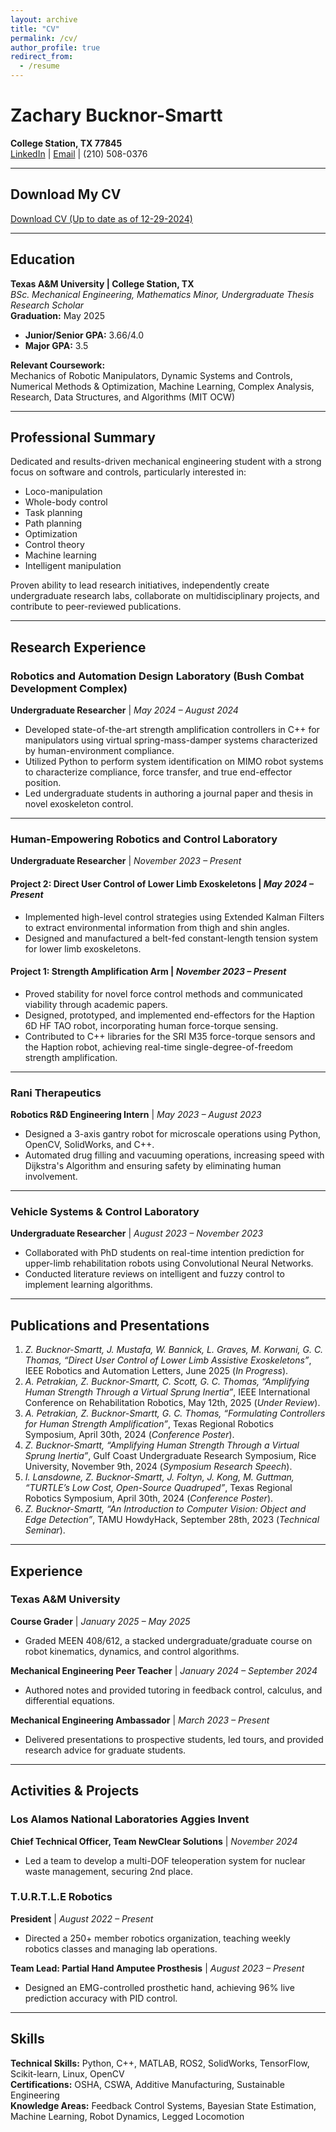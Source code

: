 ```yaml
---
layout: archive
title: "CV"
permalink: /cv/
author_profile: true
redirect_from:
  - /resume
---
```

# Zachary Bucknor-Smartt
**College Station, TX 77845**  
[LinkedIn](https://www.linkedin.com/in/zacharybsmartt/) | [Email](mailto:zacharybsmartt@gmail.com) | (210) 508-0376  

---

## Download My CV
[Download CV (Up to date as of 12-29-2024)](files/ZBS_CV.pdf)

---

## Education
**Texas A&M University | College Station, TX**  
*BSc. Mechanical Engineering, Mathematics Minor, Undergraduate Thesis Research Scholar*  
**Graduation:** May 2025  
- **Junior/Senior GPA:** 3.66/4.0  
- **Major GPA:** 3.5  

**Relevant Coursework:**  
Mechanics of Robotic Manipulators, Dynamic Systems and Controls, Numerical Methods & Optimization, Machine Learning, Complex Analysis, Research, Data Structures, and Algorithms (MIT OCW)

---

## Professional Summary
Dedicated and results-driven mechanical engineering student with a strong focus on software and controls, particularly interested in:
- Loco-manipulation
- Whole-body control
- Task planning
- Path planning
- Optimization
- Control theory
- Machine learning
- Intelligent manipulation  

Proven ability to lead research initiatives, independently create undergraduate research labs, collaborate on multidisciplinary projects, and contribute to peer-reviewed publications.

---

## Research Experience

### Robotics and Automation Design Laboratory (Bush Combat Development Complex)  
**Undergraduate Researcher** | *May 2024 – August 2024*  
- Developed state-of-the-art strength amplification controllers in C++ for manipulators using virtual spring-mass-damper systems characterized by human-environment compliance.  
- Utilized Python to perform system identification on MIMO robot systems to characterize compliance, force transfer, and true end-effector position.  
- Led undergraduate students in authoring a journal paper and thesis in novel exoskeleton control.

---

### Human-Empowering Robotics and Control Laboratory  
**Undergraduate Researcher** | *November 2023 – Present*  

#### Project 2: Direct User Control of Lower Limb Exoskeletons | *May 2024 – Present*  
- Implemented high-level control strategies using Extended Kalman Filters to extract environmental information from thigh and shin angles.  
- Designed and manufactured a belt-fed constant-length tension system for lower limb exoskeletons.  

#### Project 1: Strength Amplification Arm | *November 2023 – Present*  
- Proved stability for novel force control methods and communicated viability through academic papers.  
- Designed, prototyped, and implemented end-effectors for the Haption 6D HF TAO robot, incorporating human force-torque sensing.  
- Contributed to C++ libraries for the SRI M35 force-torque sensors and the Haption robot, achieving real-time single-degree-of-freedom strength amplification.

---

### Rani Therapeutics  
**Robotics R&D Engineering Intern** | *May 2023 – August 2023*  
- Designed a 3-axis gantry robot for microscale operations using Python, OpenCV, SolidWorks, and C++.  
- Automated drug filling and vacuuming operations, increasing speed with Dijkstra's Algorithm and ensuring safety by eliminating human involvement.  

---

### Vehicle Systems & Control Laboratory  
**Undergraduate Researcher** | *August 2023 – November 2023*  
- Collaborated with PhD students on real-time intention prediction for upper-limb rehabilitation robots using Convolutional Neural Networks.  
- Conducted literature reviews on intelligent and fuzzy control to implement learning algorithms.  

---

## Publications and Presentations

1. *Z. Bucknor-Smartt, J. Mustafa, W. Bannick, L. Graves, M. Korwani, G. C. Thomas, “Direct User Control of Lower Limb Assistive Exoskeletons”*, IEEE Robotics and Automation Letters, June 2025 (*In Progress*).  
2. *A. Petrakian, Z. Bucknor-Smartt, C. Scott, G. C. Thomas, “Amplifying Human Strength Through a Virtual Sprung Inertia”*, IEEE International Conference on Rehabilitation Robotics, May 12th, 2025 (*Under Review*).  
3. *A. Petrakian, Z. Bucknor-Smartt, G. C. Thomas, “Formulating Controllers for Human Strength Amplification”*, Texas Regional Robotics Symposium, April 30th, 2024 (*Conference Poster*).  
4. *Z. Bucknor-Smartt, “Amplifying Human Strength Through a Virtual Sprung Inertia”*, Gulf Coast Undergraduate Research Symposium, Rice University, November 9th, 2024 (*Symposium Research Speech*).  
5. *I. Lansdowne, Z. Bucknor-Smartt, J. Foltyn, J. Kong, M. Guttman, “TURTLE’s Low Cost, Open-Source Quadruped”*, Texas Regional Robotics Symposium, April 30th, 2024 (*Conference Poster*).  
6. *Z. Bucknor-Smartt, “An Introduction to Computer Vision: Object and Edge Detection”*, TAMU HowdyHack, September 28th, 2023 (*Technical Seminar*).  

---

## Experience

### Texas A&M University  
**Course Grader** | *January 2025 – May 2025*  
- Graded MEEN 408/612, a stacked undergraduate/graduate course on robot kinematics, dynamics, and control algorithms.  

**Mechanical Engineering Peer Teacher** | *January 2024 – September 2024*  
- Authored notes and provided tutoring in feedback control, calculus, and differential equations.  

**Mechanical Engineering Ambassador** | *March 2023 – Present*  
- Delivered presentations to prospective students, led tours, and provided research advice for graduate students.  

---

## Activities & Projects

### Los Alamos National Laboratories Aggies Invent  
**Chief Technical Officer, Team NewClear Solutions** | *November 2024*  
- Led a team to develop a multi-DOF teleoperation system for nuclear waste management, securing 2nd place.  

### T.U.R.T.L.E Robotics  
**President** | *August 2022 – Present*  
- Directed a 250+ member robotics organization, teaching weekly robotics classes and managing lab operations.  

**Team Lead: Partial Hand Amputee Prosthesis** | *August 2023 – Present*  
- Designed an EMG-controlled prosthetic hand, achieving 96% live prediction accuracy with PID control.  

---

## Skills

**Technical Skills:** Python, C++, MATLAB, ROS2, SolidWorks, TensorFlow, Scikit-learn, Linux, OpenCV  
**Certifications:** OSHA, CSWA, Additive Manufacturing, Sustainable Engineering  
**Knowledge Areas:** Feedback Control Systems, Bayesian State Estimation, Machine Learning, Robot Dynamics, Legged Locomotion  
